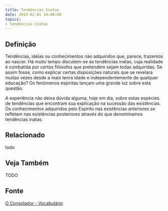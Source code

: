 ```yaml
---
title: Tendências Inatas
date: 2019-02-01 19:00:00
topics:
- tendencias-inatas
---
```


## Definição
Tendências, idéias ou conhecimentos não adquiridos que, parece, trazemos ao
nascer. Há muito tempo discutem-se as tendências inatas, cuja realidade é
combatida por certos filósofos que pretendem sejam todas adquiridas. Se assim
fosse, como explicar certas disposições naturais que se revelara muitas vezes
desde a mais tenra idade e independentemente de qualquer educação? Os fenômenos
espíritas lançam uma grande luz sobre esta questão.

A experiência não deixa dúvida alguma, hoje em dia, sobre estas espécies de
tendências que encontram sua explicação na sucessão das existências. Os
conhecimentos adquiridos pelo Espírito nas existências anteriores se refletem
nas existências posteriores através do que denominamos tendências inatas. 

## Relacionado
todo

## Veja Também
TODO

## Fonte
[O Consolador - Vocabulário](http://www.oconsolador.com.br/linkfixo/vocabulario/principal.html)
